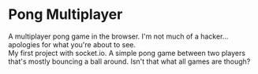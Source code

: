 # Pong Multiplayer
A multiplayer pong game in the browser. I'm not much of a hacker... apologies for what you're about to see.  
My first project with socket.io. A simple pong game between two players that's mostly bouncing a ball around. Isn't that what all games are though? 
